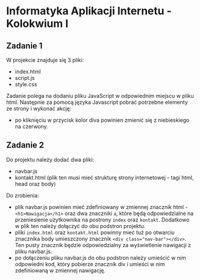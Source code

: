 # Informatyka Aplikacji Internetu - Kolokwium I

## Zadanie 1

W projekcie znajduje się 3 pliki: 
- index.html
- script.js
- style.css

Zadanie polega na dodaniu pliku JavaScript w odpowiednim miejscu w pliku html.
Następnie za pomocą języka Javascript pobrać potrzebne elementy ze strony i wykonać akcję:
- po kliknięciu w przycisk kolor diva powinien zmienić się z niebieskiego na czerwony.

## Zadanie 2

Do projektu należy dodać dwa pliki:
- navbar.js
- kontakt.html (plik ten musi mieć strukturę strony internetowej - tagi html, head oraz body)

Do zrobienia:
- plik navbar.js powinien mieć zdefiniowany w zmiennej znacznik html - `<h1>Nawigacja</h1>` oraz dwa znaczniki `a`, 
które będą odpowiedzialne na przeniesienie użytkownika na postrony `index` oraz `kontakt`. 
Dodatkowo w plik ten należy dołączyć do obu podstron projektu.
- pliki `index.html` oraz `kontakt.html` powinny mieć tuż po otwarciu znacznika body umieszczony znacznik `<div class="nav-bar"></div>`. 
Ten pusty znacznik będzie odpowiedzialny za wyświetlenie nawigacji z pliku navbar.js.
- po dołączeniu pliku navbar.js do obu podstron należy umieścić w nim odpowiedni kod, który pobierze znacznik div i umieści w nim zdefiniowaną w zmiennej nawigację.